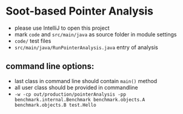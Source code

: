 # Soot-based Pointer Analysis

* please use IntelliJ to open this project
* mark `code` and `src/main/java` as source folder in module settings
* `code/` test files
* `src/main/java/RunPointerAnalysis.java` entry of analysis

## command line options:

* last class in command line should contain `main()` method
* all user class should be provided in commandline
* `-w -cp out/production/pointerAnalysis -pp benchmark.internal.Benchmark benchmark.objects.A benchmark.objects.B test.Hello`